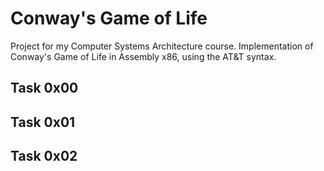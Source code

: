# Conway's Game of Life
Project for my Computer Systems Architecture course. Implementation of Conway's Game of Life in Assembly x86, using the AT&T syntax. 
## Task 0x00
## Task 0x01
## Task 0x02